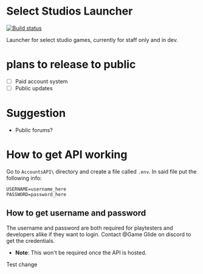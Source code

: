 # Select Studios Launcher

[![Build status](https://ci.appveyor.com/api/projects/status/lkk6939eeurl4w7h?svg=true)](https://ci.appveyor.com/project/YT-GameWorks/launcher)

Launcher for select studio games, currently for staff only and in dev.

# plans to release to public

- [ ] Paid account system
- [ ] Public updates

# Suggestion

- Public forums?

# How to get API working

Go to `AccountsAPI\` directory and create a file called `.env`. In said file put the following info:

```env
USERNAME=username_here
PASSWORD=password_here
```

## How to get username and password

The username and password are both required for playtesters and developers alike if they want to login.
Contact @Game Glide on discord to get the credentials.

- **Note**: This won't be required once the API is hosted.

Test change
